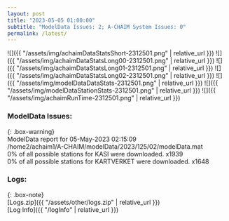 ```yaml
---
layout: post
title: "2023-05-05 01:00:00"
subtitle: "ModelData Issues: 2; A-CHAIM System Issues: 0"
permalink: /latest/
---
```


![]({{ "/assets/img/achaimDataStatsShort-2312501.png" | relative_url }})
![]({{ "/assets/img/achaimDataStatsLong00-2312501.png" | relative_url }})
![]({{ "/assets/img/achaimDataStatsLong01-2312501.png" | relative_url }})
![]({{ "/assets/img/achaimDataStatsLong02-2312501.png" | relative_url }})
![]({{ "/assets/img/modelDataDataStats-2312501.png" | relative_url }})
![]({{ "/assets/img/modelDataStationStats-2312501.png" | relative_url }})
![]({{ "/assets/img/achaimRunTime-2312501.png" | relative_url }})


### ModelData Issues:  
  
{: .box-warning}  
 ModelData report for 05-May-2023 02:15:09   
 /home2/achaim1/A-CHAIM/modelData/2023/125/02/modelData.mat   
 0% of all possible stations for KASI were downloaded. x1939   
 0% of all possible stations for KARTVERKET were downloaded. x1648   
  


### Logs:  
  
{: .box-note}  
[Logs.zip]({{ "/assets/other/logs.zip" | relative_url }})  
[Log Info]({{ "/logInfo" | relative_url }})  
